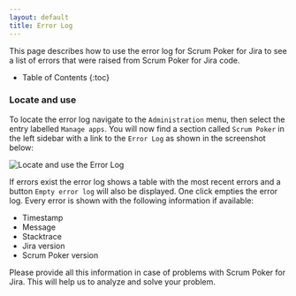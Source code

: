 ```yaml
---
layout: default
title: Error Log
---
```


This page describes how to use the error log for Scrum Poker for Jira to see a list of errors that were raised from Scrum Poker for Jira code.

* Table of Contents
{:toc}

### Locate and use

To locate the error log navigate to the `Administration` menu, then select the entry labelled `Manage apps`.
You will now find a section called `Scrum Poker` in the left sidebar with a link to the `Error Log` as shown in the screenshot below:

![Locate and use the Error Log](/images/error-log-locate-and-use.png)

If errors exist the error log shows a table with the most recent errors and a button `Empty error log` will also be displayed.
One click empties the error log.
Every error is shown with the following information if available:

* Timestamp
* Message
* Stacktrace
* Jira version
* Scrum Poker version

Please provide all this information in case of problems with Scrum Poker for Jira.
This will help us to analyze and solve your problem.
